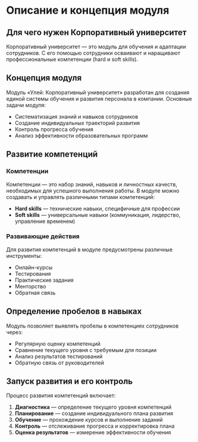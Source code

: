# Описание и концепция модуля

## Для чего нужен Корпоративный университет

Корпоративный университет — это модуль для обучения и адаптации сотрудников. С его помощью сотрудники осваивают и наращивают профессиональные компетенции (hard и soft skills).

## Концепция модуля

Модуль «Улей: Корпоративный университет» разработан для создания единой системы обучения и развития персонала в компании. Основные задачи модуля:

- Систематизация знаний и навыков сотрудников
- Создание индивидуальных траекторий развития
- Контроль прогресса обучения
- Анализ эффективности образовательных программ

## Развитие компетенций

### Компетенции

Компетенции — это набор знаний, навыков и личностных качеств, необходимых для успешного выполнения работы. В модуле можно создавать и управлять различными типами компетенций:

- **Hard skills** — технические навыки, специфичные для профессии
- **Soft skills** — универсальные навыки (коммуникация, лидерство, управление временем)

### Развивающие действия

Для развития компетенций в модуле предусмотрены различные инструменты:

- Онлайн-курсы
- Тестирования
- Практические задания
- Менторство
- Обратная связь

## Определение пробелов в навыках

Модуль позволяет выявлять пробелы в компетенциях сотрудников через:

- Регулярную оценку компетенций
- Сравнение текущего уровня с требуемым для позиции
- Анализ результатов тестирований
- Обратную связь от руководителей

## Запуск развития и его контроль

Процесс развития компетенций включает:

1. **Диагностика** — определение текущего уровня компетенций
2. **Планирование** — создание индивидуального плана развития
3. **Обучение** — прохождение курсов и выполнение заданий
4. **Контроль** — отслеживание прогресса и корректировка плана
5. **Оценка результатов** — измерение эффективности обучения 